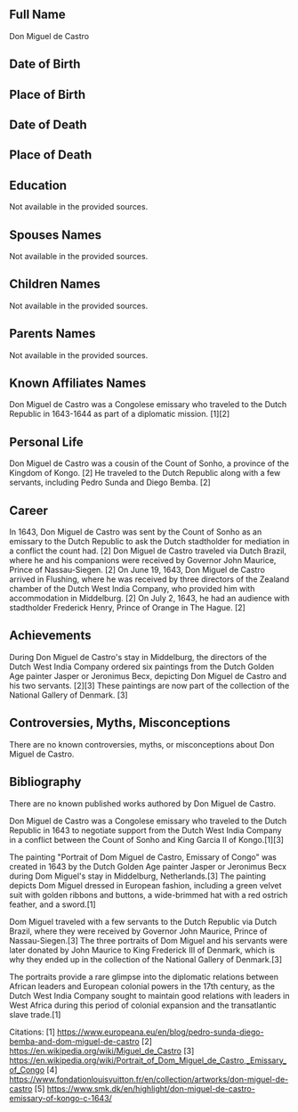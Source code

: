 ## Full Name
Don Miguel de Castro

## Date of Birth


## Place of Birth


## Date of Death


## Place of Death


## Education
Not available in the provided sources.

## Spouses Names
Not available in the provided sources.

## Children Names
Not available in the provided sources.

## Parents Names
Not available in the provided sources.

## Known Affiliates Names

Don Miguel de Castro was a Congolese emissary who traveled to the Dutch Republic in 1643-1644 as part of a diplomatic mission. [1][2]

## Personal Life
Don Miguel de Castro was a cousin of the Count of Sonho, a province of the Kingdom of Kongo. [2] He traveled to the Dutch Republic along with a few servants, including Pedro Sunda and Diego Bemba. [2]

## Career
In 1643, Don Miguel de Castro was sent by the Count of Sonho as an emissary to the Dutch Republic to ask the Dutch stadtholder for mediation in a conflict the count had. [2] Don Miguel de Castro traveled via Dutch Brazil, where he and his companions were received by Governor John Maurice, Prince of Nassau-Siegen. [2] On June 19, 1643, Don Miguel de Castro arrived in Flushing, where he was received by three directors of the Zealand chamber of the Dutch West India Company, who provided him with accommodation in Middelburg. [2] On July 2, 1643, he had an audience with stadtholder Frederick Henry, Prince of Orange in The Hague. [2]

## Achievements
During Don Miguel de Castro's stay in Middelburg, the directors of the Dutch West India Company ordered six paintings from the Dutch Golden Age painter Jasper or Jeronimus Becx, depicting Don Miguel de Castro and his two servants. [2][3] These paintings are now part of the collection of the National Gallery of Denmark. [3]

## Controversies, Myths, Misconceptions
There are no known controversies, myths, or misconceptions about Don Miguel de Castro.

## Bibliography
There are no known published works authored by Don Miguel de Castro.


Don Miguel de Castro was a Congolese emissary who traveled to the Dutch Republic in 1643 to negotiate support from the Dutch West India Company in a conflict between the Count of Sonho and King Garcia II of Kongo.[1][3] 

The painting "Portrait of Dom Miguel de Castro, Emissary of Congo" was created in 1643 by the Dutch Golden Age painter Jasper or Jeronimus Becx during Dom Miguel's stay in Middelburg, Netherlands.[3] The painting depicts Dom Miguel dressed in European fashion, including a green velvet suit with golden ribbons and buttons, a wide-brimmed hat with a red ostrich feather, and a sword.[1] 

Dom Miguel traveled with a few servants to the Dutch Republic via Dutch Brazil, where they were received by Governor John Maurice, Prince of Nassau-Siegen.[3] The three portraits of Dom Miguel and his servants were later donated by John Maurice to King Frederick III of Denmark, which is why they ended up in the collection of the National Gallery of Denmark.[3]

The portraits provide a rare glimpse into the diplomatic relations between African leaders and European colonial powers in the 17th century, as the Dutch West India Company sought to maintain good relations with leaders in West Africa during this period of colonial expansion and the transatlantic slave trade.[1]

Citations:
[1] https://www.europeana.eu/en/blog/pedro-sunda-diego-bemba-and-dom-miguel-de-castro
[2] https://en.wikipedia.org/wiki/Miguel_de_Castro
[3] https://en.wikipedia.org/wiki/Portrait_of_Dom_Miguel_de_Castro,_Emissary_of_Congo
[4] https://www.fondationlouisvuitton.fr/en/collection/artworks/don-miguel-de-castro
[5] https://www.smk.dk/en/highlight/don-miguel-de-castro-emissary-of-kongo-c-1643/